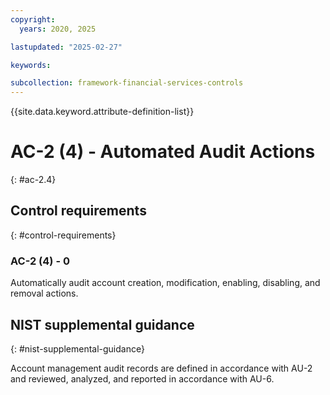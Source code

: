 ```yaml
---
copyright:
  years: 2020, 2025

lastupdated: "2025-02-27"

keywords:

subcollection: framework-financial-services-controls
---
```


{{site.data.keyword.attribute-definition-list}}

# AC-2 (4) -  Automated Audit Actions
{: #ac-2.4}

## Control requirements
{: #control-requirements}



### AC-2 (4) - 0


Automatically audit account creation, modification, enabling, disabling, and removal actions.












## NIST supplemental guidance
{: #nist-supplemental-guidance}

Account management audit records are defined in accordance with AU-2 and reviewed, analyzed, and reported in accordance with AU-6.
